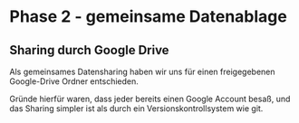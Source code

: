 # Phase 2 - gemeinsame Datenablage

## Sharing durch Google Drive

Als gemeinsames Datensharing haben wir uns für einen freigegebenen Google-Drive Ordner entschieden.

Gründe hierfür waren, dass jeder bereits einen Google Account besaß, und das Sharing simpler ist als durch ein Versionskontrollsystem wie git.
